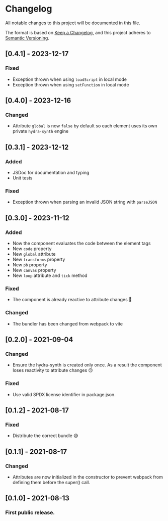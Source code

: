 # Changelog

All notable changes to this project will be documented in this file.

The format is based on [Keep a Changelog](https://keepachangelog.com/en/1.0.0/),
and this project adheres to [Semantic Versioning](https://semver.org/spec/v2.0.0.html).

## [0.4.1] - 2023-12-17

### Fixed

- Exception thrown when using `loadScript` in local mode
- Exception thrown when using `setFunction` in local mode

## [0.4.0] - 2023-12-16

### Changed

- Attribute `global` is now `false` by default so each element uses its own private `hydra-synth` engine

## [0.3.1] - 2023-12-12

### Added

- JSDoc for documentation and typing
- Unit tests

### Fixed

- Exception thrown when parsing an invalid JSON string with `parseJSON`

## [0.3.0] - 2023-11-12

### Added

- Now the component evaluates the code between the element tags
- New `code` property
- New `global` attribute
- New `transforms` property
- New `pb` property
- New `canvas` property
- New `loop` attribute and `tick` method

### Fixed

- The component is already reactive to attribute changes 🎉

### Changed

- The bundler has been changed from webpack to vite

## [0.2.0] - 2021-09-04

### Changed

- Ensure the hydra-synth is created only once. As a result the component loses reactivity to attribute changes 😒

### Fixed

- Use valid SPDX license identifier in package.json.

## [0.1.2] - 2021-08-17

### Fixed

- Distribute the correct bundle 😅

## [0.1.1] - 2021-08-17

### Changed

- Attributes are now initialized in the constructor to prevent webpack from defining them before the super() call.

## [0.1.0] - 2021-08-13

### First public release.
